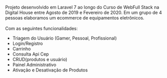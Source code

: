 Projeto desenvolvido em Laravel 7
ao longo do Curso de WebFull Stack na Digital House
entre Agosto de 2019 e Fevereiro de 2020.
Em um grupo de 4 pessoas elaboramos um ecommerce de equipamentos eletrônicos.</br>
</br>
Com as seguintes funcionalidades:
</br>
- Triagem do Usuário (Gamer, Pessoal, Profissional)</br>
- Login/Registro</br>
- Carrinho</br>
- Consulta Api Cep</br>
- CRUD(produtos e usuário)</br>
- Painel Administrativo</br>
- Ativação e Desativação de Produtos</br>
